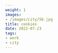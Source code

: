 ```yaml
---
weight: 1
images:
- /images/city/56.jpg
title: cookies
date: 2022-07-23
tags:
- work
- city
---
```

